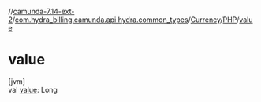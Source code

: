 //[camunda-7.14-ext-2](../../../../index.md)/[com.hydra_billing.camunda.api.hydra.common_types](../../index.md)/[Currency](../index.md)/[PHP](index.md)/[value](value.md)

# value

[jvm]\
val [value](value.md): Long
